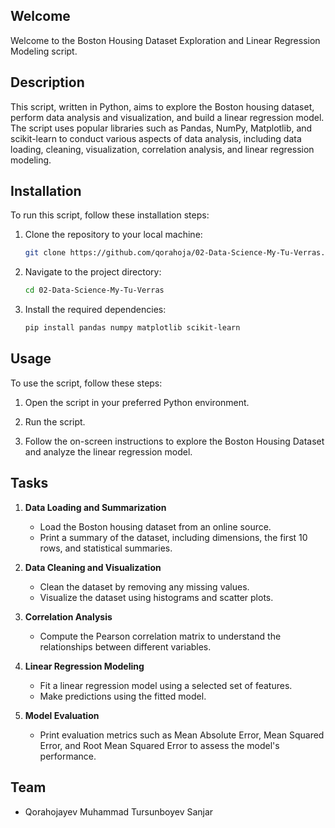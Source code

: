## Welcome

Welcome to the Boston Housing Dataset Exploration and Linear Regression Modeling script.

## Description

This script, written in Python, aims to explore the Boston housing dataset, perform data analysis and visualization, and build a linear regression model. The script uses popular libraries such as Pandas, NumPy, Matplotlib, and scikit-learn to conduct various aspects of data analysis, including data loading, cleaning, visualization, correlation analysis, and linear regression modeling.

## Installation

To run this script, follow these installation steps:

1. Clone the repository to your local machine:

    ```bash
    git clone https://github.com/qorahoja/02-Data-Science-My-Tu-Verras.git
    ```

2. Navigate to the project directory:

    ```bash
    cd 02-Data-Science-My-Tu-Verras

    ```

3. Install the required dependencies:

    ```bash
    pip install pandas numpy matplotlib scikit-learn
    ```

## Usage

To use the script, follow these steps:

1. Open the script in your preferred Python environment.

2. Run the script.

3. Follow the on-screen instructions to explore the Boston Housing Dataset and analyze the linear regression model.

## Tasks

1. **Data Loading and Summarization**
   - Load the Boston housing dataset from an online source.
   - Print a summary of the dataset, including dimensions, the first 10 rows, and statistical summaries.

2. **Data Cleaning and Visualization**
   - Clean the dataset by removing any missing values.
   - Visualize the dataset using histograms and scatter plots.

3. **Correlation Analysis**
   - Compute the Pearson correlation matrix to understand the relationships between different variables.

4. **Linear Regression Modeling**
   - Fit a linear regression model using a selected set of features.
   - Make predictions using the fitted model.

5. **Model Evaluation**
   - Print evaluation metrics such as Mean Absolute Error, Mean Squared Error, and Root Mean Squared Error to assess the model's performance.

## Team

- Qorahojayev Muhammad Tursunboyev Sanjar
